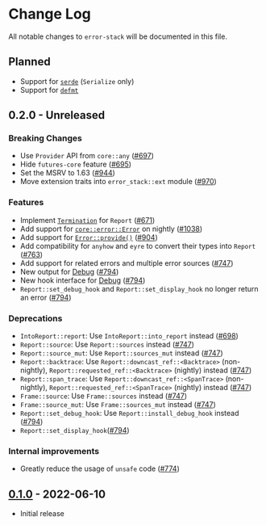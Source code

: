 # Change Log

All notable changes to `error-stack` will be documented in this file.

## Planned

- Support for [`serde`](https://serde.rs) (`Serialize` only)
- Support for [`defmt`](https://defmt.ferrous-systems.com)

## 0.2.0 - Unreleased

### Breaking Changes

- Use `Provider` API from `core::any` ([#697](https://github.com/hashintel/hash/pull/697))
- Hide `futures-core` feature ([#695](https://github.com/hashintel/hash/pull/695))
- Set the MSRV to 1.63 ([#944](https://github.com/hashintel/hash/pull/944))
- Move extension traits into `error_stack::ext` module ([#970](https://github.com/hashintel/hash/pull/970))

### Features

- Implement [`Termination`](https://doc.rust-lang.org/stable/std/process/trait.Termination.html) for `Report` ([#671](https://github.com/hashintel/hash/pull/671))
- Add support for [`core::error::Error`](https://doc.rust-lang.org/nightly/core/error/trait.Error.html) on nightly ([#1038](https://github.com/hashintel/hash/pull/1038))
- Add support for [`Error::provide()`](https://doc.rust-lang.org/nightly/core/error/trait.Error.html#method.provide) ([#904](https://github.com/hashintel/hash/pull/904))
- Add compatibility for `anyhow` and `eyre` to convert their types into `Report` ([#763](https://github.com/hashintel/hash/pull/763))
- Add support for related errors and multiple error sources ([#747](https://github.com/hashintel/hash/pull/747))
- New output for [Debug](https://doc.rust-lang.org/nightly/core/fmt/trait.Debug.html) ([#794](https://github.com/hashintel/hash/pull/794))
- New hook interface for [Debug](https://doc.rust-lang.org/nightly/core/fmt/trait.Debug.html) ([#794](https://github.com/hashintel/hash/pull/794))
- `Report::set_debug_hook` and `Report::set_display_hook` no longer return an error ([#794](https://github.com/hashintel/hash/pull/794))

### Deprecations

- `IntoReport::report`: Use `IntoReport::into_report` instead ([#698](https://github.com/hashintel/hash/pull/698))
- `Report::source`: Use `Report::sources` instead ([#747](https://github.com/hashintel/hash/pull/747))
- `Report::source_mut`: Use `Report::sources_mut` instead ([#747](https://github.com/hashintel/hash/pull/747))
- `Report::backtrace`: Use `Report::downcast_ref::<Backtrace>` (non-nightly), `Report::requested_ref::<Backtrace>` (nightly) instead ([#747](https://github.com/hashintel/hash/pull/747))
- `Report::span_trace`: Use `Report::downcast_ref::<SpanTrace>` (non-nightly), `Report::requested_ref::<SpanTrace>` (nightly) instead ([#747](https://github.com/hashintel/hash/pull/747))
- `Frame::source`: Use `Frame::sources` instead ([#747](https://github.com/hashintel/hash/pull/747))
- `Frame::source_mut`: Use `Frame::sources_mut` instead ([#747](https://github.com/hashintel/hash/pull/747))
- `Report::set_debug_hook`: Use `Report::install_debug_hook` instead ([#794](https://github.com/hashintel/hash/pull/794))
- `Report::set_display_hook`([#794](https://github.com/hashintel/hash/pull/794))

### Internal improvements

- Greatly reduce the usage of `unsafe` code ([#774](https://github.com/hashintel/hash/pull/774))

## [0.1.0](https://github.com/hashintel/hash/tree/d14efbc38559fc38d36e03ebdd499b44cb80c668/packages/libs/error-stack) - 2022-06-10

- Initial release
